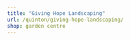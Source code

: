 ```yaml
---
title: "Giving Hope Landscaping"
url: /quinton/giving-hope-landscaping/
shop: garden centre
---
```

